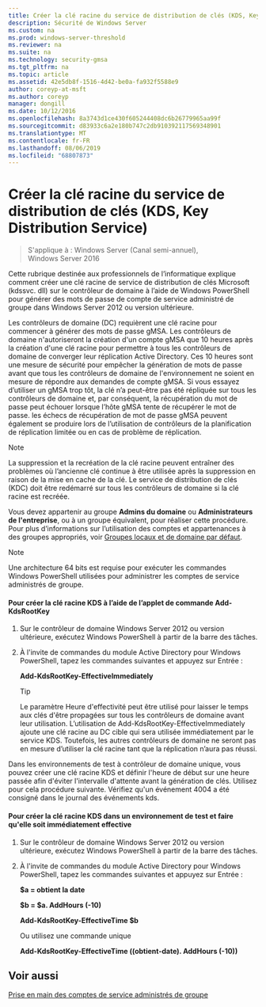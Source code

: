 ```yaml
---
title: Créer la clé racine du service de distribution de clés (KDS, Key Distribution Service)
description: Sécurité de Windows Server
ms.custom: na
ms.prod: windows-server-threshold
ms.reviewer: na
ms.suite: na
ms.technology: security-gmsa
ms.tgt_pltfrm: na
ms.topic: article
ms.assetid: 42e5db8f-1516-4d42-be0a-fa932f5588e9
author: coreyp-at-msft
ms.author: coreyp
manager: dongill
ms.date: 10/12/2016
ms.openlocfilehash: 8a3743d1ce430f605244408dc6b26779965aa99f
ms.sourcegitcommit: d83933c6a2e180b747c2db910392117569348901
ms.translationtype: MT
ms.contentlocale: fr-FR
ms.lasthandoff: 08/06/2019
ms.locfileid: "68807873"
---
```

# <a name="create-the-key-distribution-services-kds-root-key"></a>Créer la clé racine du service de distribution de clés (KDS, Key Distribution Service)

>S'applique à : Windows Server (Canal semi-annuel), Windows Server 2016

Cette rubrique destinée aux professionnels de l’informatique explique comment créer une clé racine de service de distribution de clés Microsoft (kdssvc. dll) sur le contrôleur de domaine à l’aide de Windows PowerShell pour générer des mots de passe de compte de service administré de groupe dans Windows Server 2012 ou version ultérieure.

Les contrôleurs de domaine (DC) requièrent une clé racine pour commencer à générer des mots de passe gMSA. Les contrôleurs de domaine n'autoriseront la création d'un compte gMSA que 10 heures après la création d'une clé racine pour permettre à tous les contrôleurs de domaine de converger leur réplication Active Directory. Ces 10 heures sont une mesure de sécurité pour empêcher la génération de mots de passe avant que tous les contrôleurs de domaine de l'environnement ne soient en mesure de répondre aux demandes de compte gMSA.  Si vous essayez d’utiliser un gMSA trop tôt, la clé n’a peut-être pas été répliquée sur tous les contrôleurs de domaine et, par conséquent, la récupération du mot de passe peut échouer lorsque l’hôte gMSA tente de récupérer le mot de passe. les échecs de récupération de mot de passe gMSA peuvent également se produire lors de l’utilisation de contrôleurs de la planification de réplication limitée ou en cas de problème de réplication.

> [!NOTE]
> La suppression et la recréation de la clé racine peuvent entraîner des problèmes où l’ancienne clé continue à être utilisée après la suppression en raison de la mise en cache de la clé. Le service de distribution de clés (KDC) doit être redémarré sur tous les contrôleurs de domaine si la clé racine est recréée.

Vous devez appartenir au groupe **Admins du domaine** ou **Administrateurs de l'entreprise**, ou à un groupe équivalent, pour réaliser cette procédure. Pour plus d’informations sur l’utilisation des comptes et appartenances à des groupes appropriés, voir [Groupes locaux et de domaine par défaut](https://technet.microsoft.com/library/dd728026(WS.10).aspx).

> [!NOTE]
> Une architecture 64 bits est requise pour exécuter les commandes Windows PowerShell utilisées pour administrer les comptes de service administrés de groupe.

#### <a name="to-create-the-kds-root-key-using-the-add-kdsrootkey-cmdlet"></a>Pour créer la clé racine KDS à l’aide de l’applet de commande Add-KdsRootKey

1.  Sur le contrôleur de domaine Windows Server 2012 ou version ultérieure, exécutez Windows PowerShell à partir de la barre des tâches.

2.  À l'invite de commandes du module Active Directory pour Windows PowerShell, tapez les commandes suivantes et appuyez sur Entrée :

    **Add-KdsRootKey-EffectiveImmediately**

    > [!TIP]
    > Le paramètre Heure d'effectivité peut être utilisé pour laisser le temps aux clés d'être propagées sur tous les contrôleurs de domaine avant leur utilisation. L’utilisation de Add-KdsRootKey-EffectiveImmediately ajoute une clé racine au DC cible qui sera utilisée immédiatement par le service KDS. Toutefois, les autres contrôleurs de domaine ne seront pas en mesure d’utiliser la clé racine tant que la réplication n’aura pas réussi.

Dans les environnements de test à contrôleur de domaine unique, vous pouvez créer une clé racine KDS et définir l'heure de début sur une heure passée afin d'éviter l'intervalle d'attente avant la génération de clés. Utilisez pour cela procédure suivante. Vérifiez qu'un événement 4004 a été consigné dans le journal des événements kds.

#### <a name="to-create-the-kds-root-key-in-a-test-environment-for-immediate-effectiveness"></a>Pour créer la clé racine KDS dans un environnement de test et faire qu'elle soit immédiatement effective

1.  Sur le contrôleur de domaine Windows Server 2012 ou version ultérieure, exécutez Windows PowerShell à partir de la barre des tâches.

2.  À l'invite de commandes du module Active Directory pour Windows PowerShell, tapez les commandes suivantes et appuyez sur Entrée :

    **$a = obtient la date**

    **$b = $a. AddHours (-10)**

    **Add-KdsRootKey-EffectiveTime $b**

    Ou utilisez une commande unique

    **Add-KdsRootKey-EffectiveTime ((obtient-date). AddHours (-10))**

## <a name="see-also"></a>Voir aussi
[Prise en main des comptes de service administrés de groupe](getting-started-with-group-managed-service-accounts.md)


